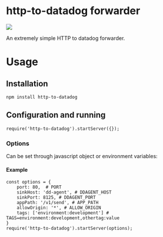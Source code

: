 # http-to-datadog forwarder
[<img src="https://travis-ci.org/WangXinSeek/http-to-datadog.svg?branch=master">](https://travis-ci.org/WangXinSeek/http-to-datadog.svg?branch=master)

An extremely simple HTTP to datadog forwarder.

# Usage

## Installation

```
npm install http-to-datadog
```

## Configuration and running

```
require('http-to-datadog').startServer({});
```

### Options

Can be set through javascript object or environment variables:

#### Example

```
const options = {
    port: 80,  # PORT
    sinkHost: 'dd-agent', # DDAGENT_HOST
    sinkPort: 8125, # DDAGENT_PORT
    appPath: '/v1/send', # APP_PATH
    allowOrigin: '*', # ALLOW_ORIGIN
    tags: ['environment:development'] # TAGS=environment:development,othertag:value
}
require('http-to-datadog').startServer(options);

```
